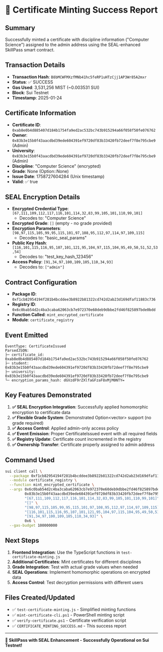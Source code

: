 # 🎉 Certificate Minting Success Report

## Summary
Successfully minted a certificate with discipline information ("Computer Science") assigned to the admin address using the SEAL-enhanced SkillPass smart contract.

## Transaction Details
- **Transaction Hash**: `B8bMCWFMXzfMNb41hc5feRP1uHTzCjj1AP3Wr85A2mxr`
- **Status**: ✅ SUCCESS
- **Gas Used**: 3,531,256 MIST (~0.003531 SUI)
- **Block**: Sui Testnet
- **Timestamp**: 2025-01-24

## Certificate Information
- **Certificate ID**: `0xab8e0b4d885407d184b1754fa9ed2ac532bc743b915294a66f058f50fe076762`
- **Owner**: `0x83b3e15b0f43aacdbd39ede604391ef9720df83b33420fb72deef7f8e795cbe9` (Admin)
- **University**: `0x83b3e15b0f43aacdbd39ede604391ef9720df83b33420fb72deef7f8e795cbe9` (Admin)
- **Discipline**: "Computer Science" (encrypted)
- **Grade**: None (Option::None)
- **Issue Date**: 1758727604284 (Unix timestamp)
- **Valid**: ✅ true

## SEAL Encryption Details
- **Encrypted Credential Type**: `[67,111,109,112,117,116,101,114,32,83,99,105,101,110,99,101]`
  - Decodes to: "Computer Science"
- **Encrypted Grade**: `[]` (empty - no grade provided)
- **Encryption Parameters**: `[98,97,115,105,99,95,115,101,97,108,95,112,97,114,97,109,115]`
  - Decodes to: "basic_seal_params"
- **Public Key Hash**: `[116,101,115,116,95,107,101,121,95,104,97,115,104,95,49,50,51,52,53,54]`
  - Decodes to: "test_key_hash_123456"
- **Access Policy**: `[91,34,97,100,109,105,110,34,93]`
  - Decodes to: `["admin"]`

## Contract Configuration
- **Package ID**: `0xf1cb82954194f281b4bcddee3b8922b81322cd742d2ab23d169dfaf11883c736`
- **Registry ID**: `0x6c0bab54d2c4ba3caba62063cb7e972370e60deb9dbbe2fd46f825897bde0bdd`
- **Function Called**: `mint_encrypted_certificate`
- **Module**: `certificate_registry`

## Event Emitted
```
EventType: CertificateIssued
ParsedJSON:
├─ certificate_id: 0xab8e0b4d885407d184b1754fa9ed2ac532bc743b915294a66f058f50fe076762
├─ student: 0x83b3e15b0f43aacdbd39ede604391ef9720df83b33420fb72deef7f8e795cbe9
├─ university: 0x83b3e15b0f43aacdbd39ede604391ef9720df83b33420fb72deef7f8e795cbe9
└─ encryption_params_hash: dGVzdF9rZXlfaGFzaF8xMjM0NTY=
```

## Key Features Demonstrated
1. **✅ SEAL Encryption Integration**: Successfully applied homomorphic encryption to certificate data
2. **✅ Flexible Grade System**: Demonstrated Option<vector<u8>> support (no grade required)
3. **✅ Access Control**: Applied admin-only access policy
4. **✅ Event Emission**: Proper CertificateIssued event with all required fields
5. **✅ Registry Update**: Certificate count incremented in the registry
6. **✅ Ownership Transfer**: Certificate properly assigned to admin address

## Command Used
```bash
sui client call \
  --package 0xf1cb82954194f281b4bcddee3b8922b81322cd742d2ab23d169dfaf11883c736 \
  --module certificate_registry \
  --function mint_encrypted_certificate \
  --args 0x6c0bab54d2c4ba3caba62063cb7e972370e60deb9dbbe2fd46f825897bde0bdd \
         0x83b3e15b0f43aacdbd39ede604391ef9720df83b33420fb72deef7f8e795cbe9 \
         "[67,111,109,112,117,116,101,114,32,83,99,105,101,110,99,101]" \
         "[]" \
         "[98,97,115,105,99,95,115,101,97,108,95,112,97,114,97,109,115]" \
         "[116,101,115,116,95,107,101,121,95,104,97,115,104,95,49,50,51,52,53,54]" \
         "[91,34,97,100,109,105,110,34,93]" \
         0x6 \
  --gas-budget 100000000
```

## Next Steps
1. **Frontend Integration**: Use the TypeScript functions in `test-certificate-minting.js`
2. **Additional Certificates**: Mint certificates for different disciplines
3. **Grade Integration**: Test with actual grade values when needed
4. **SEAL Operations**: Implement homomorphic operations on encrypted data
5. **Access Control**: Test decryption permissions with different users

## Files Created/Updated
- ✅ `test-certificate-minting.js` - Simplified minting functions
- ✅ `mint-certificate-cli.ps1` - PowerShell minting script
- ✅ `verify-certificate.ps1` - Certificate verification script
- ✅ `CERTIFICATE_MINTING_SUCCESS.md` - This success report

---
**🚀 SkillPass with SEAL Enhancement - Successfully Operational on Sui Testnet!**